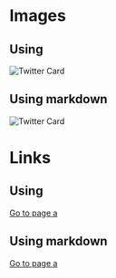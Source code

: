 # Images

## Using <img/>

<img src="/twitter-card-black-bg.png" alt="Twitter Card" />

## Using markdown ![]()

![Twitter Card](/twitter-card-black-bg.png)

# Links

## Using <a/>
<a href="/page-a">Go to page a</a>

## Using markdown []()
[Go to page a](/page-a)